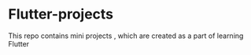 # Flutter-projects
This repo contains mini projects , which are created as a part of learning Flutter
